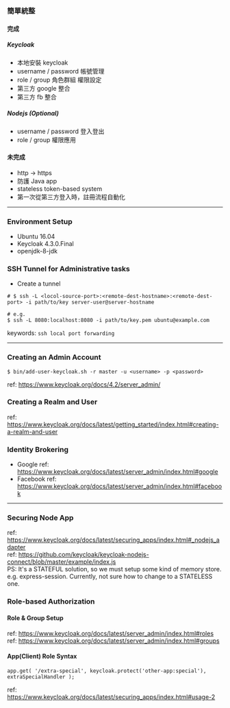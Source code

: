 ### 簡單統整

#### 完成
##### Keycloak
- 本地安裝 keycloak
- username / password 帳號管理
- role / group 角色群組 權限設定
- 第三方 google 整合
- 第三方 fb 整合
##### Nodejs (Optional)
- username / password 登入登出
- role / group 權限應用

#### 未完成
- http -> https
- 防護 Java app
- stateless token-based system
- 第一次從第三方登入時，註冊流程自動化

---

### Environment Setup
- Ubuntu 16.04
- Keycloak 4.3.0.Final
- openjdk-8-jdk

### SSH Tunnel for Administrative tasks
- Create a tunnel
```
# $ ssh -L <locol-source-port>:<remote-dest-hostname>:<remote-dest-port> -i path/to/key server-user@server-hostname

# e.g.
$ ssh -L 8080:localhost:8080 -i path/to/key.pem ubuntu@example.com
```
keywords: ```ssh local port forwarding```

---

### Creating an Admin Account
```
$ bin/add-user-keycloak.sh -r master -u <username> -p <password>
```
ref: https://www.keycloak.org/docs/4.2/server_admin/

### Creating a Realm and User
ref: https://www.keycloak.org/docs/latest/getting_started/index.html#creating-a-realm-and-user

### Identity Brokering
- Google
ref: https://www.keycloak.org/docs/latest/server_admin/index.html#google
- Facebook
ref: https://www.keycloak.org/docs/latest/server_admin/index.html#facebook

---

### Securing Node App
ref: https://www.keycloak.org/docs/latest/securing_apps/index.html#_nodejs_adapter  
ref: https://github.com/keycloak/keycloak-nodejs-connect/blob/master/example/index.js  
PS: It's a STATEFUL solution, so we must setup some kind of memory store. e.g. express-session. Currently, not sure how to change to a STATELESS one.

### Role-based Authorization
#### Role & Group Setup
ref: https://www.keycloak.org/docs/latest/server_admin/index.html#roles  
ref: https://www.keycloak.org/docs/latest/server_admin/index.html#groups  
#### App(Client) Role Syntax
```
app.get( '/extra-special', keycloak.protect('other-app:special'), extraSpecialHandler );
```
ref: https://www.keycloak.org/docs/latest/securing_apps/index.html#usage-2
